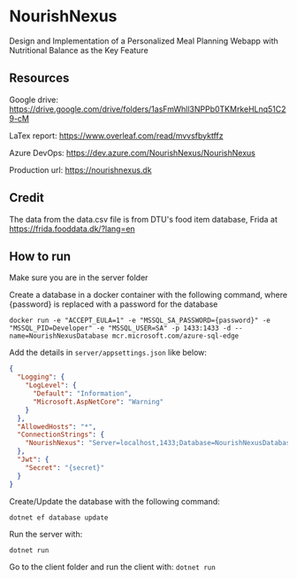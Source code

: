 # NourishNexus
Design and Implementation of a Personalized Meal Planning Webapp with Nutritional Balance as the Key Feature

## Resources

Google drive: https://drive.google.com/drive/folders/1asFmWhll3NPPb0TKMrkeHLnq51C29-cM

LaTex report: https://www.overleaf.com/read/mvvsfbyktffz

Azure DevOps: https://dev.azure.com/NourishNexus/NourishNexus

Production url: https://nourishnexus.dk

## Credit

The data from the data.csv file is from DTU's food item database, Frida at https://frida.fooddata.dk/?lang=en

## How to run

Make sure you are in the server folder

Create a database in a docker container with the following command, where {password} is replaced with a password for the database

```docker run -e "ACCEPT_EULA=1" -e "MSSQL_SA_PASSWORD={password}" -e "MSSQL_PID=Developer" -e "MSSQL_USER=SA" -p 1433:1433 -d --name=NourishNexusDatabase mcr.microsoft.com/azure-sql-edge```


Add the details in ``server/appsettings.json`` like below:

```json
{
  "Logging": {
    "LogLevel": {
      "Default": "Information",
      "Microsoft.AspNetCore": "Warning"
    }
  },
  "AllowedHosts": "*",
  "ConnectionStrings": {
    "NourishNexus": "Server=localhost,1433;Database=NourishNexusDatabase;User Id=sa;Password={password};TrustServerCertificate=true"
  },
  "Jwt": {
    "Secret": "{secret}"
  }
}
```


Create/Update the database with the following command:

```dotnet ef database update```


Run the server with:

```dotnet run```

Go to the client folder and run the client with:
```dotnet run```

